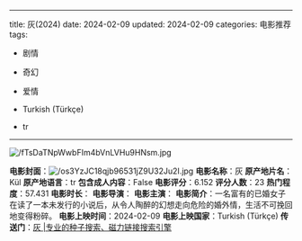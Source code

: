 
---
title: 灰(2024)
date: 2024-02-09
updated: 2024-02-09
categories: 电影推荐
tags:

- 剧情
- 奇幻
- 爱情

- Turkish (Türkçe)
- tr
---

<img src="https://image.tmdb.org/t/p/original/fTsDaTNpWwbFIm4bVnLVHu9HNsm.jpg" alt="/fTsDaTNpWwbFIm4bVnLVHu9HNsm.jpg" title="/fTsDaTNpWwbFIm4bVnLVHu9HNsm.jpg">

**电影封面**：<img src="https://image.tmdb.org/t/p/w200/os3YzJC18qjb96531jZ9U32Ju2I.jpg" alt="/os3YzJC18qjb96531jZ9U32Ju2I.jpg" title="/os3YzJC18qjb96531jZ9U32Ju2I.jpg">
**电影名称**：灰
**原产地片名**：Kül
**原产地语言**：tr
**包含成人内容**：False
**电影评分**：6.152
**评分人数**：23
**热门程度**：57.431
**电影时长**：
**电影导演**：
**电影主演**：
**电影简介**：一名富有的已婚女子在读了一本未发行的小说后，从令人陶醉的幻想走向危险的婚外情，生活不可挽回地变得粉碎。
**电影上映时间**：2024-02-09
**电影上映国家**：Turkish (Türkçe)
**传送门**：[灰 |专业的种子搜索、磁力链接搜索引擎](https://movie.amd794.com:2083/?search=K%C3%BCl&ordering=&mode=match_phrase&page_size=10&page=1)

